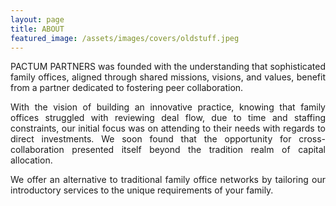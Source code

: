 ```yaml
---
layout: page
title: ABOUT
featured_image: /assets/images/covers/oldstuff.jpeg
---
```

<div style="text-align: justify">
PACTUM PARTNERS was founded with the understanding that sophisticated family offices, aligned through shared missions, visions, and values, benefit from a partner dedicated to fostering peer collaboration. 



With the vision of building an innovative practice, knowing that family offices struggled with reviewing deal flow, due to time and staffing constraints, our initial focus was on attending to their needs with regards to direct investments. We soon found that the opportunity for cross-collaboration presented itself beyond the tradition realm of capital allocation.


We offer an alternative to traditional family office networks by tailoring our introductory services to the unique requirements of your family. 


